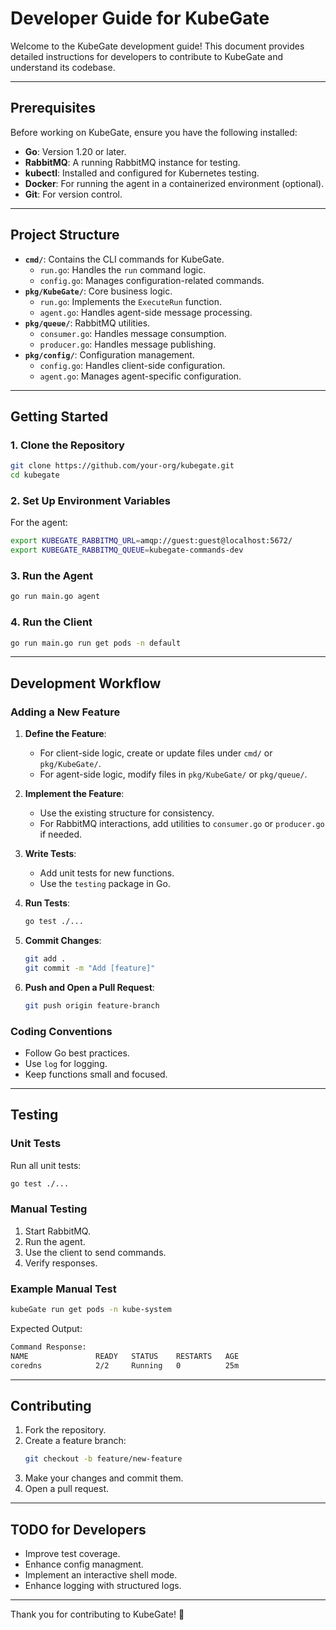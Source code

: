 # Developer Guide for KubeGate

Welcome to the KubeGate development guide! This document provides detailed instructions for developers to contribute to KubeGate and understand its codebase.

---

## Prerequisites

Before working on KubeGate, ensure you have the following installed:

- **Go**: Version 1.20 or later.
- **RabbitMQ**: A running RabbitMQ instance for testing.
- **kubectl**: Installed and configured for Kubernetes testing.
- **Docker**: For running the agent in a containerized environment (optional).
- **Git**: For version control.

---

## Project Structure

- **`cmd/`**: Contains the CLI commands for KubeGate.
  - `run.go`: Handles the `run` command logic.
  - `config.go`: Manages configuration-related commands.
- **`pkg/KubeGate/`**: Core business logic.
  - `run.go`: Implements the `ExecuteRun` function.
  - `agent.go`: Handles agent-side message processing.
- **`pkg/queue/`**: RabbitMQ utilities.
  - `consumer.go`: Handles message consumption.
  - `producer.go`: Handles message publishing.
- **`pkg/config/`**: Configuration management.
  - `config.go`: Handles client-side configuration.
  - `agent.go`: Manages agent-specific configuration.

---

## Getting Started

### 1. Clone the Repository
```bash
git clone https://github.com/your-org/kubegate.git
cd kubegate
```

### 2. Set Up Environment Variables
For the agent:
```bash
export KUBEGATE_RABBITMQ_URL=amqp://guest:guest@localhost:5672/
export KUBEGATE_RABBITMQ_QUEUE=kubegate-commands-dev
```

### 3. Run the Agent
```bash
go run main.go agent
```

### 4. Run the Client
```bash
go run main.go run get pods -n default
```

---

## Development Workflow

### Adding a New Feature

1. **Define the Feature**:
   - For client-side logic, create or update files under `cmd/` or `pkg/KubeGate/`.
   - For agent-side logic, modify files in `pkg/KubeGate/` or `pkg/queue/`.

2. **Implement the Feature**:
   - Use the existing structure for consistency.
   - For RabbitMQ interactions, add utilities to `consumer.go` or `producer.go` if needed.

3. **Write Tests**:
   - Add unit tests for new functions.
   - Use the `testing` package in Go.

4. **Run Tests**:
   ```bash
   go test ./...
   ```

5. **Commit Changes**:
   ```bash
   git add .
   git commit -m "Add [feature]"
   ```

6. **Push and Open a Pull Request**:
   ```bash
   git push origin feature-branch
   ```

### Coding Conventions
- Follow Go best practices.
- Use `log` for logging.
- Keep functions small and focused.

---

## Testing

### Unit Tests
Run all unit tests:
```bash
go test ./...
```

### Manual Testing
1. Start RabbitMQ.
2. Run the agent.
3. Use the client to send commands.
4. Verify responses.

### Example Manual Test
```bash
kubeGate run get pods -n kube-system
```
Expected Output:
```bash
Command Response:
NAME               READY   STATUS    RESTARTS   AGE
coredns            2/2     Running   0          25m
```

---

## Contributing

1. Fork the repository.
2. Create a feature branch:
   ```bash
   git checkout -b feature/new-feature
   ```
3. Make your changes and commit them.
4. Open a pull request.

---

## TODO for Developers
- Improve test coverage.
- Enhance config managment.
- Implement an interactive shell mode.
- Enhance logging with structured logs.

---

Thank you for contributing to KubeGate! 🚀

